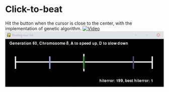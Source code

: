 # Click-to-beat
Hit the button when the cursor is close to the center, with the implementation of genetic algorithm.
[![Video](https://github.com/BNSC1/Click-to-beat/cover.jpg)](https://www.youtube.com/watch?v=5rrL1KAv7_w)
![cover](cover.jpg)